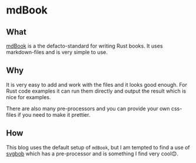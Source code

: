 # mdBook

## What
[mdBook](https://rust-lang.github.io/mdBook/) is a the defacto-standard for writing Rust books. It uses markdown-files and is very simple to use.

## Why
It is very easy to add and work with the files and it looks good enough. For Rust code examples it can run them directly and output the result which is nice for examples.

There are also many pre-processors and you can provide your own css-files if you need to make it prettier.

## How
This blog uses the default setup of `mdBook`, but I am tempted to find a use of [svgbob](https://ivanceras.github.io/svgbob-editor/) which has a pre-processor and is something I find very cool😊.